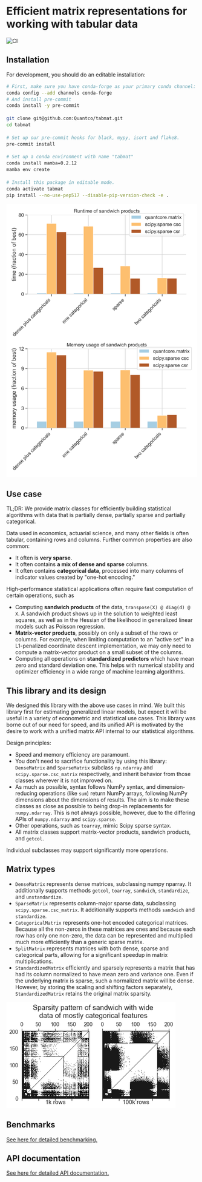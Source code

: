 # Efficient matrix representations for working with tabular data

![CI](https://github.com/Quantco/tabmat/workflows/CI/badge.svg)

## Installation
For development, you should do an editable installation: 

```bash
# First, make sure you have conda-forge as your primary conda channel:
conda config --add channels conda-forge
# And install pre-commit
conda install -y pre-commit

git clone git@github.com:Quantco/tabmat.git
cd tabmat

# Set up our pre-commit hooks for black, mypy, isort and flake8.
pre-commit install

# Set up a conda environment with name "tabmat"
conda install mamba=0.2.12
mamba env create

# Install this package in editable mode. 
conda activate tabmat
pip install --no-use-pep517 --disable-pip-version-check -e .
```

<img src="docs/_static/headline.png" width="600px">

## Use case

TL;DR: We provide matrix classes for efficiently building statistical algorithms with data that is partially dense, partially sparse and partially categorical. 

Data used in economics, actuarial science, and many other fields is often tabular, containing rows and columns. Further common properties are also common:
- It often is **very sparse**.
- It often contains **a mix of dense and sparse** columns.
- It often contains **categorical data**, processed into many columns of indicator values created by "one-hot encoding."

High-performance statistical applications often require fast computation of certain operations, such as
- Computing **sandwich products** of the data, ``transpose(X) @ diag(d) @ X``. A sandwich product shows up in the solution to weighted least squares, as well as in the Hessian of the likelihood in generalized linear models such as Poisson regression.
- **Matrix-vector products**, possibly on only a subset of the rows or columns. For example, when limiting computation to an "active set" in a L1-penalized coordinate descent implementation, we may only need to compute a matrix-vector product on a small subset of the columns.
- Computing all operations on **standardized predictors** which have mean zero and standard deviation one. This helps with numerical stability and optimizer efficiency in a wide range of machine learning algorithms.

## This library and its design

We designed this library with the above use cases in mind. We built this library first for estimating generalized linear models, but expect it will be useful in a variety of econometric and statistical use cases. This library was borne out of our need for speed, and its unified API is motivated by the desire to work with a unified matrix API internal to our statistical algorithms.

Design principles:
- Speed and memory efficiency are paramount.
- You don't need to sacrifice functionality by using this library: `DenseMatrix` and `SparseMatrix` subclass `np.ndarray` and `scipy.sparse.csc_matrix` respectively, and inherit behavior from those classes wherever it is not improved on.
- As much as possible, syntax follows NumPy syntax, and dimension-reducing operations (like `sum`) return NumPy arrays, following NumPy dimensions about the dimensions of results. The aim is to make these classes as close as possible to being drop-in replacements for ``numpy.ndarray``.  This is not always possible, however, due to the differing APIs of ``numpy.ndarray`` and ``scipy.sparse``.
- Other operations, such as `toarray`, mimic Scipy sparse syntax.
- All matrix classes support matrix-vector products, sandwich products, and `getcol`.

Individual subclasses may support significantly more operations.

## Matrix types
- `DenseMatrix` represents dense matrices, subclassing numpy nparray.  It additionally supports methods `getcol`, `toarray`, `sandwich`, `standardize`, and `unstandardize`.
- `SparseMatrix` represents column-major sparse data, subclassing `scipy.sparse.csc_matrix`. It additionally supports methods `sandwich` and `standardize`.
- `CategoricalMatrix` represents one-hot encoded categorical matrices. Because all the non-zeros in these matrices are ones and because each row has only one non-zero, the data can be represented and multiplied much more efficiently than a generic sparse matrix.
- `SplitMatrix` represents matrices with both dense, sparse and categorical parts, allowing for a significant speedup in matrix multiplications.
- `StandardizedMatrix` efficiently and sparsely represents a matrix that has had its column normalized to have mean zero and variance one. Even if the underlying matrix is sparse, such a normalized matrix will be dense. However, by storing the scaling and shifting factors separately, `StandardizedMatrix` retains the original matrix sparsity. 

![Wide data set](images/wide_data_sandwich.png)

## Benchmarks

[See here for detailed benchmarking.](https://docs.dev.***REMOVED***/***REMOVED***/Quantco/tabmat/latest/benchmarks.html)

## API documentation

[See here for detailed API documentation.](https://docs.dev.***REMOVED***/***REMOVED***/Quantco/tabmat/latest/api/modules.html)
